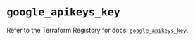 # `google_apikeys_key`

Refer to the Terraform Registory for docs: [`google_apikeys_key`](https://registry.terraform.io/providers/hashicorp/google/4.83.0/docs/resources/apikeys_key).
